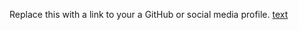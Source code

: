 Replace this with a link to your a GitHub or social media profile.
[text](http://AkhileshTS/markdown-portfolio.com)
